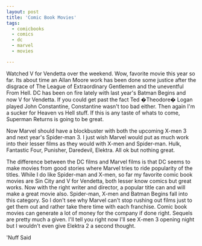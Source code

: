```yaml
---
layout: post
title: 'Comic Book Movies'
tags:
  - comicbooks
  - comics
  - dc
  - marvel
  - movies

---
```


Watched V for Vendetta over the weekend. Wow, favorite movie this year so far. Its about time an Allan Moore work has been done some justice after the disgrace of The League of Extraordinary Gentlemen and the uneventful From Hell. DC has been on fire lately with last year's Batman Begins and now V for Vendetta. If you could get past the fact Ted �Theodore� Logan played John Constantine, Constantine wasn't too bad either. Then again I'm a sucker for Heaven vs Hell stuff. If this is any taste of whats to come, Superman Returns is going to be great.

Now Marvel should have a blockbuster with both the upcoming X-men 3 and next year's Spider-man 3. I just wish Marvel would put as much work into their lesser films as they would with X-men and Spider-man. Hulk, Fantastic Four, Punisher, Daredevil, Elektra. All ok but nothing great.

The difference between the DC films and Marvel films is that DC seems to make movies from good stories where Marvel tries to ride popularity of the titles. While I do like Spider-man and X-men, so far my favorite comic book movies are Sin City and V for Vendetta, both lesser know comics but great works. Now with the right writer and director, a popular title can and will make a great movie also. Spider-man, X-men and Batman Begins fall into this category. So I don't see why Marvel can't stop rushing out films just to get them out and rather take there time with each franchise. Comic book movies can generate a lot of money for the company if done right. Sequels are pretty much a given. I'll tell you right now I'll see X-men 3 opening night but I wouldn't even give Elektra 2 a second thought.

'Nuff Said

<!-- technorati tags start -->
<!-- technorati tags end -->
